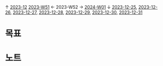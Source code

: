 
↑ [2023-12](2023-12.md)
[2023-W51](2023-W51.md) ← 2023-W52 → [2024-W01](2%20Areas/Productivity/Time/파이썬으로%20날짜%20기록%20년도에%20대한%20메모%20생성/2024/2024-W01.md)
↓ [2023-12-25](2023-12-25.md), [2023-12-26](2023-12-26.md), [2023-12-27](2023-12-27.md), [2023-12-28](2023-12-28.md), [2023-12-29](2023-12-29.md), [2023-12-30](2023-12-30.md), [2023-12-31](2023-12-31.md)

# 목표



# 노트




